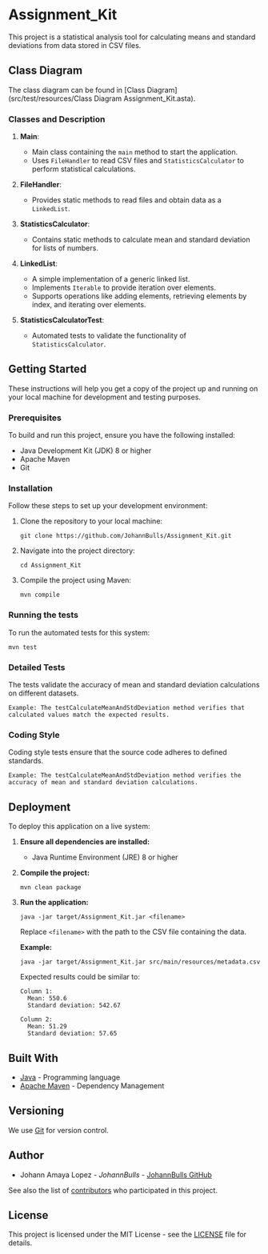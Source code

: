 # Assignment_Kit

This project is a statistical analysis tool for calculating means and standard deviations from data stored in CSV files.

## Class Diagram

The class diagram can be found in [Class Diagram](src/test/resources/Class Diagram Assignment_Kit.asta).

### Classes and Description

1. **Main**:
    - Main class containing the `main` method to start the application.
    - Uses `FileHandler` to read CSV files and `StatisticsCalculator` to perform statistical calculations.

2. **FileHandler**:
    - Provides static methods to read files and obtain data as a `LinkedList`.

3. **StatisticsCalculator**:
    - Contains static methods to calculate mean and standard deviation for lists of numbers.

4. **LinkedList**:
    - A simple implementation of a generic linked list.
    - Implements `Iterable` to provide iteration over elements.
    - Supports operations like adding elements, retrieving elements by index, and iterating over elements.

5. **StatisticsCalculatorTest**:
    - Automated tests to validate the functionality of `StatisticsCalculator`.

## Getting Started

These instructions will help you get a copy of the project up and running on your local machine for development and testing purposes.

### Prerequisites

To build and run this project, ensure you have the following installed:

- Java Development Kit (JDK) 8 or higher
- Apache Maven
- Git

### Installation

Follow these steps to set up your development environment:

1. Clone the repository to your local machine:

   ```
   git clone https://github.com/JohannBulls/Assignment_Kit.git
   ```

2. Navigate into the project directory:

   ```
   cd Assignment_Kit
   ```

3. Compile the project using Maven:

   ```
   mvn compile
   ```

### Running the tests

To run the automated tests for this system:

```
mvn test
```

### Detailed Tests

The tests validate the accuracy of mean and standard deviation calculations on different datasets.

```
Example: The testCalculateMeanAndStdDeviation method verifies that calculated values match the expected results.
```

### Coding Style

Coding style tests ensure that the source code adheres to defined standards.

```
Example: The testCalculateMeanAndStdDeviation method verifies the accuracy of mean and standard deviation calculations.
```

## Deployment

To deploy this application on a live system:

1. **Ensure all dependencies are installed:**

    - Java Runtime Environment (JRE) 8 or higher

2. **Compile the project:**

   ```
   mvn clean package
   ```

3. **Run the application:**

   ```
   java -jar target/Assignment_Kit.jar <filename>
   ```

   Replace `<filename>` with the path to the CSV file containing the data.

   **Example:**
   ```
   java -jar target/Assignment_Kit.jar src/main/resources/metadata.csv
   ```

   Expected results could be similar to:

   ```
   Column 1:
     Mean: 550.6
     Standard deviation: 542.67

   Column 2:
     Mean: 51.29
     Standard deviation: 57.65
   ```

## Built With

- [Java](https://www.java.com/) - Programming language
- [Apache Maven](https://maven.apache.org/) - Dependency Management

## Versioning

We use [Git](https://git-scm.com/) for version control.

## Author

- Johann Amaya Lopez - *JohannBulls* - [JohannBulls GitHub](https://github.com/JohannBulls)

See also the list of [contributors](https://github.com/your-username/Assignment_Kit/contributors) who participated in this project.

## License

This project is licensed under the MIT License - see the [LICENSE](https://github.com/JohannBulls/Assignment_Kit/blob/main/LICENSE) file for details.
